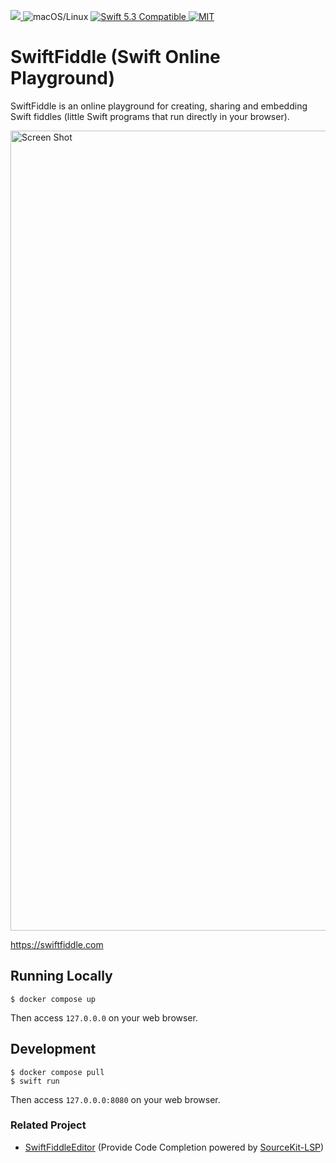 <p>
<a href="https://github.com/kishikawakatsumi/swift-playground/actions">
<img src="https://github.com/kishikawakatsumi/swift-playground/workflows/CI/badge.svg">
</a>
<img src="https://img.shields.io/badge/os-macOS/Linux-green.svg?style=flat" alt="macOS/Linux">
<a href="http://swift.org">
<img src="https://img.shields.io/badge/swift-5.3-orange.svg?style=flat" alt="Swift 5.3 Compatible">
</a>
<a href="https://github.com/kishikawakatsumi/swift-playground/blob/master/LICENSE">
<img src="https://img.shields.io/badge/license-MIT-yellow.svg?style=flat" alt="MIT">
</a>
</p>

# SwiftFiddle (Swift Online Playground)

SwiftFiddle is an online playground for creating, sharing and embedding Swift fiddles (little Swift programs that run directly in your browser).

<img width="1280" alt="Screen Shot" src="https://user-images.githubusercontent.com/40610/114289126-6dae6780-9ab0-11eb-877d-ac29614dc053.png">

https://swiftfiddle.com

## Running Locally

```shell
$ docker compose up
```

Then access `127.0.0.0` on your web browser.

## Development

```shell
$ docker compose pull
$ swift run
```

Then access `127.0.0.0:8080` on your web browser.

### Related Project

- [SwiftFiddleEditor](https://github.com/kishikawakatsumi/SwiftFiddleEditor) (Provide Code Completion powered by [SourceKit-LSP](https://github.com/apple/sourcekit-lsp))
